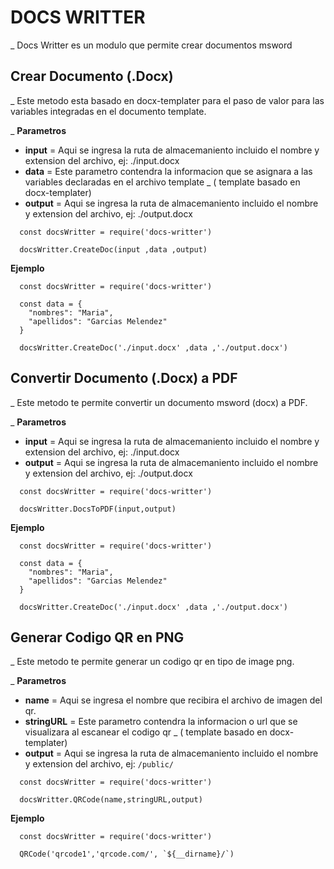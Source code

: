 # DOCS WRITTER


_ Docs Writter es un modulo que permite crear documentos msword

  ## Crear Documento (.Docx)
  _ Este metodo esta basado en docx-templater para el paso de valor para las variables integradas en el documento template.

  _  **Parametros**

  * **input** = Aqui se ingresa la ruta de almacemaniento incluido el nombre y extension del archivo, ej: ./input.docx
  * **data** = Este parametro contendra la informacion que se asignara a las variables declaradas en el archivo template 
    _ ( template basado en docx-templater)
  * **output** = Aqui se ingresa la ruta de almacemaniento incluido el nombre y extension del archivo, ej: ./output.docx

```
  const docsWritter = require('docs-writter')
  
  docsWritter.CreateDoc(input ,data ,output)
```

**Ejemplo**

```
  const docsWritter = require('docs-writter')
  
  const data = {
    "nombres": "Maria",
    "apellidos": "Garcias Melendez"
  }

  docsWritter.CreateDoc('./input.docx' ,data ,'./output.docx')
```


## Convertir Documento (.Docx) a PDF
  _ Este metodo te permite convertir un documento msword (docx) a PDF.

   _  **Parametros**

  * **input** = Aqui se ingresa la ruta de almacemaniento incluido el nombre y extension del archivo, ej: ./input.docx
  * **output** = Aqui se ingresa la ruta de almacemaniento incluido el nombre y extension del archivo, ej: ./output.docx

```
  const docsWritter = require('docs-writter')
  
  docsWritter.DocsToPDF(input,output)
```

**Ejemplo**

```
  const docsWritter = require('docs-writter')
  
  const data = {
    "nombres": "Maria",
    "apellidos": "Garcias Melendez"
  }

  docsWritter.CreateDoc('./input.docx' ,data ,'./output.docx')
```



## Generar Codigo QR en PNG
  _ Este metodo te permite generar un codigo qr en tipo de image png.

   _  **Parametros**

  * **name** = Aqui se ingresa el nombre que recibira el archivo de imagen del qr.
  * **stringURL** = Este parametro contendra la informacion o url que se visualizara al escanear el codigo qr
    _ ( template basado en docx-templater)
  * **output** = Aqui se ingresa la ruta de almacemaniento incluido el nombre y extension del archivo, ej: `/public/`

```
  const docsWritter = require('docs-writter')
  
  docsWritter.QRCode(name,stringURL,output)
```

**Ejemplo**

```
  const docsWritter = require('docs-writter')
  
  QRCode('qrcode1','qrcode.com/', `${__dirname}/`)
```